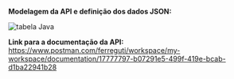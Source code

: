 **Modelagem da API e definição dos dados JSON:**

![tabela Java](https://user-images.githubusercontent.com/79286165/135871900-b1f7ee17-61b7-4c0d-b1b7-666d109c373a.jpeg)

**Link para a documentação da API:**
https://www.postman.com/ferreguti/workspace/my-workspace/documentation/17777797-b07291e5-499f-419e-bcab-d1ba22941b28
